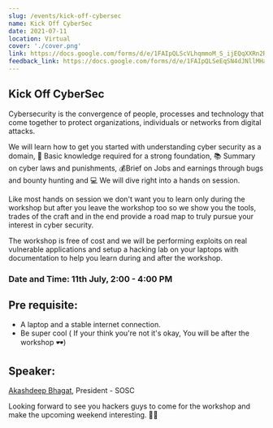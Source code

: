 ```yaml
---
slug: /events/kick-off-cybersec
name: Kick Off CyberSec
date: 2021-07-11
location: Virtual
cover: './cover.png'
link: https://docs.google.com/forms/d/e/1FAIpQLScVLhqmmoM_S_ijEQqXXRn2RkSEqGCLZ8Vz8TPNA3zrd8JFsw/viewform
feedback_link: https://docs.google.com/forms/d/e/1FAIpQLSeEqSN4dJNllMHaWt8W7SkHyqJbuoYrIENo3hJURv5mV55SJw/viewform
---
```


## Kick Off CyberSec

Cybersecurity is the convergence of people, processes and technology that come together to protect organizations, individuals or networks from digital attacks.

We will learn how to get you started with understanding cyber security as a domain, 🧠 Basic knowledge required for a strong foundation, 📚 Summary on cyber laws and punishments, 💰Brief on Jobs and earnings through bugs and bounty hunting and  💻 We will dive right into a hands on session.

Like most hands on session we don't want you to learn only during the workshop but after you leave the workshop too so we show you the tools, trades of the craft and in the end provide a road map to truly pursue your interest in cyber security. 
 
The workshop is free of cost and we will be performing exploits on real vulnerable applications and setup a hacking lab on your laptops with documentation to help you learn during and after the workshop.

### Date and Time: 11th July, 2:00 - 4:00 PM 

## Pre requisite:
- A laptop and a stable internet connection.
- Be super cool ( If your think you're not it's okay, You will be after the workshop 🕶)

## Speaker:
[Akashdeep Bhagat](https://github.com/akashdeepb), President - SOSC

Looking forward to see you hackers guys to come for the workshop and make the upcoming weekend interesting. 🕵‍♂

